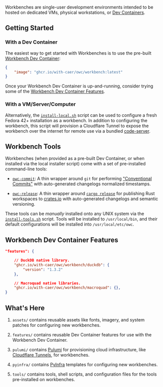 Workbenches are single-user development environments
intended to be hosted on dedicated VMs, physical workstations, or [Dev Containers](https://containers.dev).

## Getting Started

### With a Dev Container

The easiest way to get started with Workbenches is to use
the pre-built [Workbench Dev Container](.devcontainer/):

```json
{
    "image": "ghcr.io/with-caer/owc/workbench:latest"
}
```

Once your Workbench Dev Container is up-and-running, consider
trying some of the [Workbench Dev Container Features](#workbench-dev-container-features).

### With a VM/Server/Computer

Alternatively, the  [`install-local.sh`](install-local.sh) script can be used to configure a fresh Fedora 42+ installation as a workbench. In addition to configuring the workbench, this script will provision a Cloudflare Tunnel to expose the workbench over the internet for remote use via a bundled [code-server](https://github.com/coder/code-server). 

## Workbench Tools

Workbenches (when provided as a pre-built Dev Container, or when installed via the local installer script) come with a set of pre-installed command-line tools:

- [`owc-commit`](tools/commit.sh): A thin wrapper around `git` for performing ["Conventional Commits"](https://www.conventionalcommits.org/en/v1.0.0/) with
auto-generated changelogs normalized timestamps.

- [`owc-release`](tools/release.sh): A thin wrapper around [`cargo release`](https://github.com/crate-ci/cargo-release) for publishing Rust workspaces to
[crates.io](https://crates.io) with auto-generated changelogs and semantic versioning.

These tools can be _manually_ installed onto any UNIX system via the [`install-tools.sh`](install-tools.sh) script. Tools will be installed to `/usr/local/bin`, and their default configurations will be installed into `/usr/local/etc/owc`.

## Workbench Dev Container Features

```json
"features": {

    // DuckDB native library.
    "ghcr.io/with-caer/owc/workbench/duckdb": {
        "version": "1.3.2"
    },

    // Macroquad native libraries.
    "ghcr.io/with-caer/owc/workbench/macroquad": {},
}
```

## What's Here

1. `assets/` contains reusable assets like fonts, imagery, and system patches for configuring new workbenches.

2. `features/` contains reusable Dev Container features for use with the Workbench Dev Container.

3. `pulumi/` contains [Pulumi](https://www.pulumi.com) for provisioning cloud infrastructure, like [Cloudflare Tunnels](https://developers.cloudflare.com/cloudflare-one/connections/connect-networks/), for workbenches.

4. `pyinfra/` contains [PyInfra](https://pyinfra.com) templates for configuring new workbenches.

5. `tools/` contains tools, shell scripts, and configuration files for the tools pre-installed on workbenches.